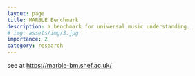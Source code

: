 ```yaml
---
layout: page
title: MARBLE Benchmark
description: a benchmark for universal music understanding.
# img: assets/img/3.jpg
importance: 2
category: research
---
```


see at https://marble-bm.shef.ac.uk/